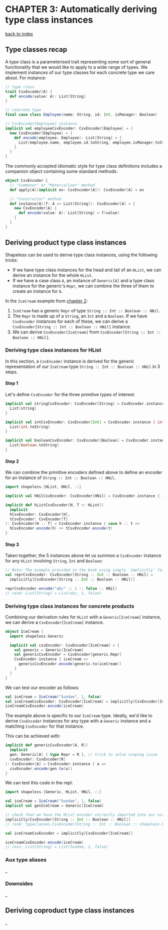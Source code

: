 # CHAPTER 3: Automatically deriving type class instances
[back to index](index.md)

## Type classes recap
 A type class is a parameterised trait representing some sort of general functionality that we would like to apply to a wide range of types. We implement instances of our type classes for each concrete type we care about. For instance:

```scala
// type class
trait CsvEncoder[A] {
  def encode(value: A): List[String]
}

// concrete type
final case class Employee(name: String, id: Int, isManager: Boolean)

// CsvEncoder[Employee] instance
implicit val employeeCsvEncoder: CsvEncoder[Employee] = {
  new CsvEncoder[Employee] = {
    def encode(employee: Employee): List[String] = {
      List(employee.name, employee.id.toString, employee.isManager.toString)
    }
  }  
}
```

The commonly accepted idiomatic style for type class definitions includes a companion object containing some standard methods:

```scala
object CsvEncoder {
  // "Summoner" or "Materializer" method
  def apply[A](implicit ev: CsvEncoder[A]): CsvEncoder[A] = ev

  // "Constructor" method
  def instance[A](f: A => List[String]): CsvEncoder[A] = {
    new CsvEncoder[A] {
      def encode(value: A): List[String] = f(value)
    }
  }
}
```

## Deriving product type class instances
Shapeless can be used to derive type class instances, using the following tricks:
* If we have type class instances for the head and tail of an `HList`, we can derive an instance for the whole `HList`.
* If we have a case class `A`, an instance of `Generic[A]` and a type class instance for the generic's `Repr`, we can combine the three of them to create an instance for `A`.

In the `IceCream` example from [chapter 2](chapter2.md):
1. `IceCream` has a generic `Repr` of type `String :: Int :: Boolean :: HNil`.
2. The `Repr` is made up of a `String`, an `Int` and a `Boolean`. If we have `CsvEncoder` instances for each of these, we can derive a `CsvEncoder[String :: Int :: Boolean :: HNil]` instance.
3. We can derive `CsvEncoder[IceCream]` from `CsvEncoder[String :: Int :: Boolean :: HNil]`.

### Deriving type class instances for HList
In this section, a `CsvEncoder` instance is derived for the generic representation of our `IceCream` type `String :: Int :: Boolean :: HNil` in 3 steps.

#### Step 1
Let's define `CsvEncoder` for the three primitive types of interest:

```scala
implicit val stringCsvEncoder: CsvEncoder[String] = CsvEncoder.instance { string =>
  List(string)
}

implicit val intCsvEncoder: CsvEncoder[Int] = CsvEncoder.instance { int =>
  List(int.toString)
}

implicit val booleanCsvEncoder: CsvEncoder[Boolean] = CsvEncoder.instance { boolean =>
  List(boolean.toString)
}
```

#### Step 2
We can combine the primitive encoders defined above to define an encoder for an instance of `String :: Int :: Boolean :: HNil`.

```scala
import shapeless.{HList, HNil, ::}

implicit val hNilCsvEncoder: CsvEncoder[HNil] = CsvEncoder.instance { _ => Nil }

implicit def hListCsvEncoder[H, T <: HList](
  implicit
  hCsvEncoder: CsvEncoder[H],
  tCsvEncoder: CsvEncoder[T]
): CsvEncoder[H :: T] = CsvEncoder.instance { case h :: t =>
  hCsvEncoder.encode(h) ++ tCsvEncoder.encode(t)
}
```

#### Step 3
Taken together, the 5 instances above let us summon a `CsvEncoder` instance for any `HList` involving `String`, `Int` and `Boolean`:

```scala
// Note: The example provided in the book using simply `implicitly` fails to compile
val reprCsvEncoder: CsvEncoder[String :: Int :: Boolean :: HNil] = 
  implicitly[CsvEncoder[String :: Int :: Boolean :: HNil]]

reprCsvEncoder.encode("abc" :: 1 :: false :: HNil)
// res0: List[String] = List(abc, 1, false)
```

### Deriving type class instances for concrete products
Combining our derivation rules for `HList` with a `Generic[IceCream]` instance, we can derive a `CsvEncoder[IceCream]` instance.

```scala
object IceCream {
  import shapeless.Generic

  implicit val csvEncoder: CsvEncoder[IceCream] = {
    val generic = Generic[IceCream]
    val genericCsvEncoder = CsvEncoder[generic.Repr]
    CsvEncoder.instance { iceCream =>
      genericCsvEncoder.encode(generic.to(iceCream))
    }
  }
}
```

We can test our encoder as follows:

```scala
val iceCream = IceCream("Sundae", 1, false)
val iceCreamCsvEncoder: CsvEncoder[IceCream] = implicitly[CsvEncoder[IceCream]]
iceCreamCsvEncoder.encode(iceCream)
```

The example above is specific to our `IceCream` type. Ideally, we'd like to derive `CsvEncoder` instances for any type with a `Generic` instance and a matching `CsvEncoder` for that instance.

This can be achieved with:

```scala
implicit def genericCsvEncoder[A, R](
  implicit
  gen: Generic[A] { type Repr = R }, // trick to solve scoping issue
  csvEncoder: CsvEncoder[R]
): CsvEncoder[A] = CsvEncoder.instance { a =>
  csvEncoder.encode(gen.to(a))
}
```

We can test this code in the repl:

```scala
import shapeless.{Generic, HList, HNil, ::}

val iceCream = IceCream("Sundae", 1, false)
implicit val genIceCream = Generic[IceCream]

// check that we have the HList encoder correctly imported into our scope
implicitly[CsvEncoder[String :: Int :: Boolean :: HNil]]
// res0: typeclasses.CsvEncoder[String :: Int :: Boolean :: shapeless.HNil] = typeclasses.CsvEncoder$$anon$1@b57ca42

val iceCreamCsvEncoder = implicitly[CsvEncoder[IceCream]]

iceCreamCsvEncoder.encode(iceCream)
// res1: List[String] = List(Sundae, 1, false)
```

### Aux type aliases
_

### Downsides
_

## Deriving coproduct type class instances
_
